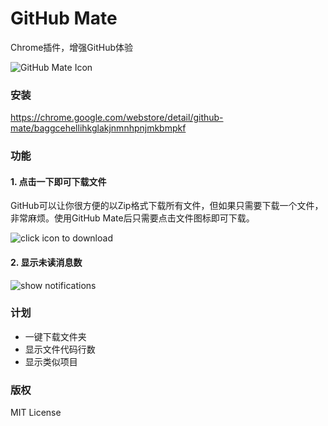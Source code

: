 GitHub Mate
==================
Chrome插件，增强GitHub体验

![GitHub Mate Icon](https://lh5.googleusercontent.com/lu8gjeuKCYW846Y-l8tt4PulU4R3TBXqe0FDwmve_DhHD5RDuf6lUps2d0isFU-WLzjgrXZ5PQ=s128-h128-e365)

### 安装

https://chrome.google.com/webstore/detail/github-mate/baggcehellihkglakjnmnhpnjmkbmpkf

### 功能

#### 1. 点击一下即可下载文件
GitHub可以让你很方便的以Zip格式下载所有文件，但如果只需要下载一个文件，非常麻烦。使用GitHub Mate后只需要点击文件图标即可下载。

![click icon to download](https://lh4.googleusercontent.com/pmnJq0W-odK3qaoFydvC2a9QZcFvVsldrS51-BCJsNj4PL1a0N24RDN6eK1dLV7Mu5esuR54PQ=s640-h400-e365-rw)

#### 2. 显示未读消息数

![show notifications](https://lh3.googleusercontent.com/Gc9ToCQXkMw9mJkMDnST4fmICa74EOhc2tcp_HKxefAvp_ahUiLWU_o9oBCPcN-7-xqbimXcIw=s640-h400-e365-rw)

### 计划

* 一键下载文件夹
* 显示文件代码行数
* 显示类似项目

### 版权

MIT License
